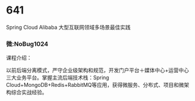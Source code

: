 # 641
Spring Cloud Alibaba 大型互联网领域多场景最佳实践
### 微:NoBug1024 


课程介绍：

以前后端分离模式，严守企业级架构和规范，开发门户平台＋媒体中心+运营中心三大业务平台。掌握主流后端技术栈：Spring Cloud+MongoDB+Redis+RabbitMQ等应用，获得微服务、分布式、项目和微架构综合实战经验。

